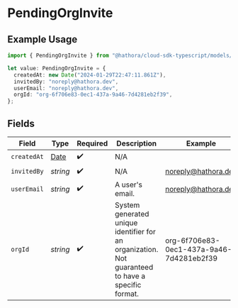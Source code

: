 # PendingOrgInvite

## Example Usage

```typescript
import { PendingOrgInvite } from "@hathora/cloud-sdk-typescript/models/components";

let value: PendingOrgInvite = {
  createdAt: new Date("2024-01-29T22:47:11.861Z"),
  invitedBy: "noreply@hathora.dev",
  userEmail: "noreply@hathora.dev",
  orgId: "org-6f706e83-0ec1-437a-9a46-7d4281eb2f39",
};
```

## Fields

| Field                                                                                             | Type                                                                                              | Required                                                                                          | Description                                                                                       | Example                                                                                           |
| ------------------------------------------------------------------------------------------------- | ------------------------------------------------------------------------------------------------- | ------------------------------------------------------------------------------------------------- | ------------------------------------------------------------------------------------------------- | ------------------------------------------------------------------------------------------------- |
| `createdAt`                                                                                       | [Date](https://developer.mozilla.org/en-US/docs/Web/JavaScript/Reference/Global_Objects/Date)     | :heavy_check_mark:                                                                                | N/A                                                                                               |                                                                                                   |
| `invitedBy`                                                                                       | *string*                                                                                          | :heavy_check_mark:                                                                                | N/A                                                                                               | noreply@hathora.dev                                                                               |
| `userEmail`                                                                                       | *string*                                                                                          | :heavy_check_mark:                                                                                | A user's email.                                                                                   | noreply@hathora.dev                                                                               |
| `orgId`                                                                                           | *string*                                                                                          | :heavy_check_mark:                                                                                | System generated unique identifier for an organization. Not guaranteed to have a specific format. | org-6f706e83-0ec1-437a-9a46-7d4281eb2f39                                                          |